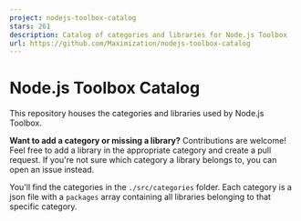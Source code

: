 ```yaml
---
project: nodejs-toolbox-catalog
stars: 261
description: Catalog of categories and libraries for Node.js Toolbox
url: https://github.com/Maximization/nodejs-toolbox-catalog
---
```


Node.js Toolbox Catalog
=======================

This repository houses the categories and libraries used by Node.js Toolbox.

**Want to add a category or missing a library?** Contributions are welcome! Feel free to add a library in the appropriate category and create a pull request. If you're not sure which category a library belongs to, you can open an issue instead.

You'll find the categories in the `./src/categories` folder. Each category is a json file with a `packages` array containing all libraries belonging to that specific category.
